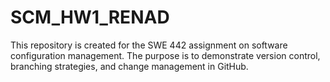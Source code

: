 # SCM_HW1_RENAD
This repository is created for the SWE 442 assignment on software configuration management. 
The purpose is to demonstrate version control, branching strategies, and change management in GitHub.
